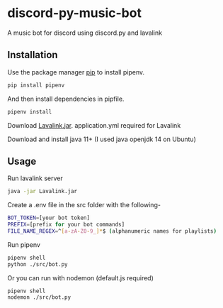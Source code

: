 # discord-py-music-bot

A music bot for discord using discord.py and lavalink

## Installation

Use the package manager [pip](https://pip.pypa.io/en/stable/) to install pipenv.

```bash
pip install pipenv
```

And then install dependencies in pipfile.

```bash
pipenv install
```

Download [Lavalink.jar](https://github.com/Frederikam/Lavalink/releases). application.yml required for Lavalink

Download and install java 11+ (I used java openjdk 14 on Ubuntu)

## Usage

Run lavalink server
```bash
java -jar Lavalink.jar
```

Create a .env file in the src folder with the following-
```bash
BOT_TOKEN=[your bot token]
PREFIX=[prefix for your bot commands]
FILE_NAME_REGEX=^[a-zA-Z0-9_]*$ (alphanumeric names for playlists)
```

Run pipenv
```bash
pipenv shell
python ./src/bot.py
```

Or you can run with nodemon (default.js required)
```bash
pipenv shell
nodemon ./src/bot.py
```